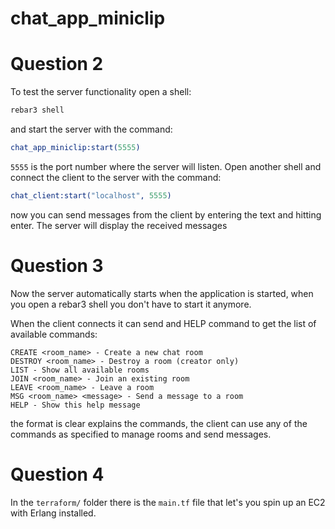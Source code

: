 chat_app_miniclip
=====

# Question 2

To test the server functionality open a shell:

```bash
rebar3 shell
```

and start the server with the command:

```erl
chat_app_miniclip:start(5555)
```

`5555` is the port number where the server will listen. 
Open another shell and connect the client to the server with the command:

```erl
chat_client:start("localhost", 5555)
```
now you can send messages from the client by entering the text and hitting enter. The server will display the received messages

# Question 3

Now the server automatically starts when the application is started, when you open a rebar3 shell you don't have to start it anymore. 

When the client connects it can send and HELP command to get the list of available commands:

```
CREATE <room_name> - Create a new chat room
DESTROY <room_name> - Destroy a room (creator only)
LIST - Show all available rooms
JOIN <room_name> - Join an existing room
LEAVE <room_name> - Leave a room
MSG <room_name> <message> - Send a message to a room
HELP - Show this help message
```

the format is clear explains the commands, the client can use any of the commands as specified to manage rooms and send messages.

# Question 4

In the `terraform/` folder there is the `main.tf` file that let's you spin up an EC2 with Erlang installed.

